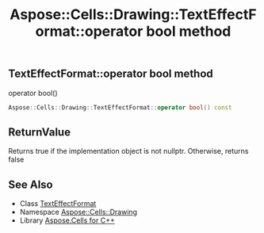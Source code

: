 ﻿---
title: Aspose::Cells::Drawing::TextEffectFormat::operator bool method
linktitle: operator bool
second_title: Aspose.Cells for C++ API Reference
description: 'Aspose::Cells::Drawing::TextEffectFormat::operator bool method. operator bool() in C++.'
type: docs
weight: 400
url: /cpp/aspose.cells.drawing/texteffectformat/operator_bool/
---
## TextEffectFormat::operator bool method


operator bool()

```cpp
Aspose::Cells::Drawing::TextEffectFormat::operator bool() const
```


## ReturnValue

Returns true if the implementation object is not nullptr. Otherwise, returns false

## See Also

* Class [TextEffectFormat](../)
* Namespace [Aspose::Cells::Drawing](../../)
* Library [Aspose.Cells for C++](../../../)
